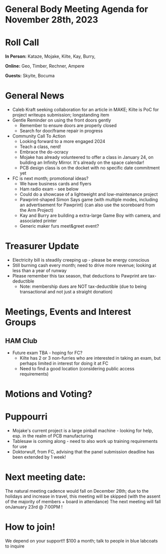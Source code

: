 # General Body Meeting Agenda for November 28th, 2023
# Roll Call
**In Person:**
Kataze, Mojake, Kilte, Kay, Burry, 

**Online:** 
Geo, Timber, Rechner, Ampere

**Guests:** 
Skyite, Bocuma

# General News
- Caleb Kraft seeking collaboration for an article in MAKE; Kilte is PoC for project writeups submission; longstanding item
- Gentle Reminder on using the front doors gently
  - Remember to ensure doors are properly closed
  - Search for door/frame repair in progress
- Community Call To Action
  - Looking forward to a more engaged 2024
  - Teach a class, nerd!
  - Embrace the do-ocracy
  - Mojake has already volunteered to offer a class in January 24, on building an Infinity Mirror. It's already on the space calendar!
  - PCB design class is on the docket with no specific date commitment yet
- FC is next month; promotional ideas?
  - We have business cards and flyers
  - Ham radio exam - see below
  - Could do a showcase of a lightweight and low-maintenance project
  - Pawprint-shaped Simon Says game (with multiple modes, including an advertisement for Pawprint) (can also use the scoreboard from the Arm Project)
  - Kay and Burry are building a extra-large Game Boy with camera, and associated printer
  - Generic maker furs meet&greet event?

  
# Treasurer Update
- Electricity bill is steadily creeping up - please be energy conscious
- Still burning cash every month; need to drive more revenue; looking at less than a year of runway
- Please remember this tax season, that deductions to Pawprint are tax-deductible
   - Note: membership dues are NOT tax-deductible (due to being transactional and not just a straight donation)

# Meetings, Events and Interest Groups


## HAM Club
- Future exam TBA - hoping for FC?
  - Kilte has 2 or 3 non-furries who are interested in taking an exam, but perhaps limited in interest for doing it at FC
  - Need to find a good location (considering public access requirements)
  
# Motions and Voting?

    
# Puppourri
- Mojake's current project is a large pinball machine - looking for help, esp. in the realm of PCB manufacturing
- Tablesaw is coming along - need to also work up training requirements for use
- Doktorwulf, from FC, advising that the panel submission deadline has been extended by 1 week!


# Next meeting date:
The natural meeting cadence would fall on December 26th; due to the holidays and increase in travel, this meeting will be skipped (with the assent of the majority of members + board in attendance)
The next meeting will fall onJanuary 23rd @ 7:00PM !

# How to join!
We depend on your support!! $100 a month; talk to people in blue labcoats to inquire
